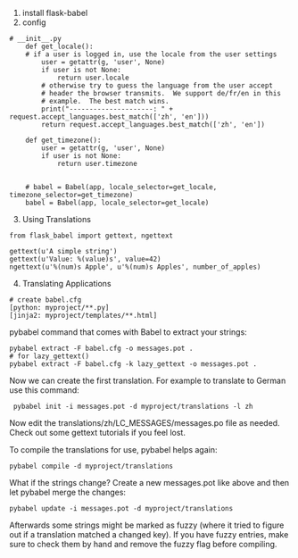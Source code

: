 1. install  flask-babel
2. config
```
# __init__.py
    def get_locale():
    # if a user is logged in, use the locale from the user settings
        user = getattr(g, 'user', None)
        if user is not None:
            return user.locale
        # otherwise try to guess the language from the user accept
        # header the browser transmits.  We support de/fr/en in this
        # example.  The best match wins.
        print("---------------------: " + request.accept_languages.best_match(['zh', 'en']))
        return request.accept_languages.best_match(['zh', 'en'])

    def get_timezone():
        user = getattr(g, 'user', None)
        if user is not None:
            return user.timezone


    # babel = Babel(app, locale_selector=get_locale, timezone_selector=get_timezone)
    babel = Babel(app, locale_selector=get_locale)
```
3. Using Translations
```
from flask_babel import gettext, ngettext

gettext(u'A simple string')
gettext(u'Value: %(value)s', value=42)
ngettext(u'%(num)s Apple', u'%(num)s Apples', number_of_apples)
```
4. Translating Applications
```
# create babel.cfg
[python: myproject/**.py]
[jinja2: myproject/templates/**.html]
```

pybabel command that comes with Babel to extract your strings:
```
pybabel extract -F babel.cfg -o messages.pot .
# for lazy_gettext() 
pybabel extract -F babel.cfg -k lazy_gettext -o messages.pot .
```

Now we can create the first translation. For example to translate to German use this command:
```
 pybabel init -i messages.pot -d myproject/translations -l zh
```

Now edit the translations/zh/LC_MESSAGES/messages.po file as needed. Check out some gettext tutorials if you feel lost.

To compile the translations for use, pybabel helps again:

```
pybabel compile -d myproject/translations
```

What if the strings change? Create a new messages.pot like above and then let pybabel merge the changes:

```
pybabel update -i messages.pot -d myproject/translations
```

Afterwards some strings might be marked as fuzzy (where it tried to figure out if a translation matched a changed key). If you have fuzzy entries, make sure to check them by hand and remove the fuzzy flag before compiling.

